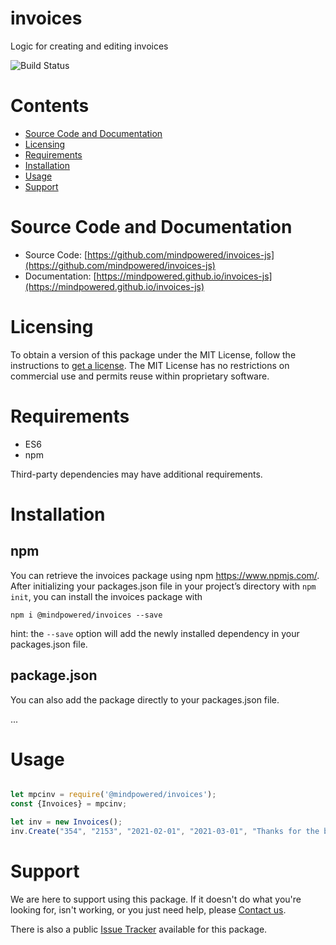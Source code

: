 
invoices
========
Logic for creating and editing invoices

![Build Status](https://mindpowered.dev/assets/images/github-badges/build-passing.svg)

Contents
========

* [Source Code and Documentation](#source-code-and-documentation)
* [Licensing](#licensing)
* [Requirements](#requirements)
* [Installation](#installation)
* [Usage](#usage)
* [Support](#support)

# Source Code and Documentation
- Source Code: [https://github.com/mindpowered/invoices-js](https://github.com/mindpowered/invoices-js)
- Documentation: [https://mindpowered.github.io/invoices-js](https://mindpowered.github.io/invoices-js)

# Licensing
To obtain a version of this package under the MIT License, follow the instructions to [get a license][purchase]. The MIT License has no restrictions on commercial use and permits reuse within proprietary software.

# Requirements
- ES6
- npm


Third-party dependencies may have additional requirements.

# Installation
## npm

You can retrieve the invoices package using npm https://www.npmjs.com/. After initializing your packages.json file in your project’s directory with `npm init`, you can install the invoices package with
```
npm i @mindpowered/invoices --save
```
hint: the `--save` option will add the newly installed dependency in your packages.json file.

## package.json

You can also add the package directly to your packages.json file.

...


# Usage
```javascript

let mpcinv = require('@mindpowered/invoices');
const {Invoices} = mpcinv;

let inv = new Invoices();
inv.Create("354", "2153", "2021-02-01", "2021-03-01", "Thanks for the business!");

```


# Support
We are here to support using this package. If it doesn't do what you're looking for, isn't working, or you just need help, please [Contact us][contact].

There is also a public [Issue Tracker][bugs] available for this package.



[bugs]: https://github.com/mindpowered/invoices-js/issues
[contact]: https://mindpowered.dev/support.html?ref=invoices-js/
[docs]: https://mindpowered.github.io/invoices-js/
[licensing]: https://mindpowered.dev/?ref=invoices-js
[purchase]: https://mindpowered.dev/purchase/
